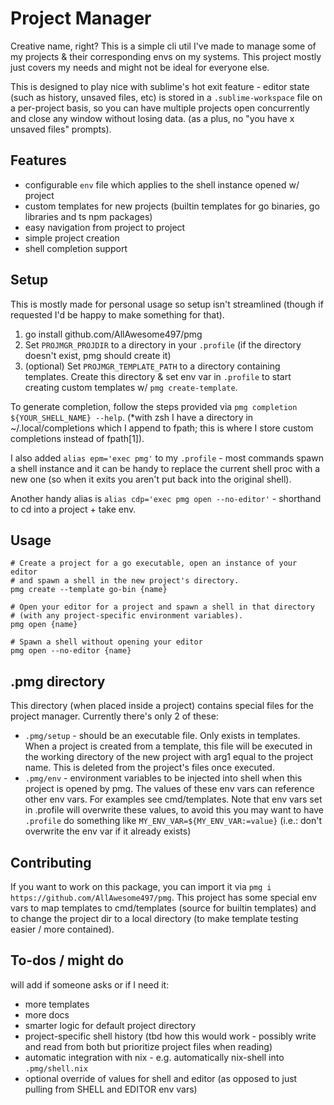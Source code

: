 # Project Manager

Creative name, right?  This is a simple cli util I've made to manage some of my projects &
their corresponding envs on my systems.  This project mostly just covers my needs and might
not be ideal for everyone else.

This is designed to play nice with sublime's hot exit feature - editor state (such as history,
unsaved files, etc) is stored in a `.sublime-workspace` file on a per-project basis, so you can
have multiple projects open concurrently and close any window without losing data. (as a plus,
no "you have x unsaved files" prompts).

## Features

- configurable `env` file which applies to the shell instance opened w/ project
- custom templates for new projects (builtin templates for go binaries, go libraries and ts npm packages)
- easy navigation from project to project
- simple project creation
- shell completion support

## Setup

This is mostly made for personal usage so setup isn't streamlined (though if requested I'd be happy to make
something for that).  

1. go install github.com/AllAwesome497/pmg
2. Set `PROJMGR_PROJDIR` to a directory in your `.profile` (if the directory doesn't exist, pmg should create it)
3. (optional) Set `PROJMGR_TEMPLATE_PATH` to a directory containing templates. Create this directory & set env var
   in `.profile` to start creating custom templates w/ `pmg create-template`.

To generate completion, follow the steps provided via `pmg completion ${YOUR_SHELL_NAME} --help`. (\*with zsh I have
a directory in ~/.local/completions which I append to fpath; this is where I store custom completions instead of fpath[1]).

I also added `alias epm='exec pmg'` to my `.profile` - most commands spawn a shell instance and it can be handy to replace the
current shell proc with a new one (so when it exits you aren't put back into the original shell).

Another handy alias is `alias cdp='exec pmg open --no-editor'` - shorthand to cd into a project + take env.

## Usage

```
# Create a project for a go executable, open an instance of your editor
# and spawn a shell in the new project's directory.
pmg create --template go-bin {name}

# Open your editor for a project and spawn a shell in that directory
# (with any project-specific environment variables).
pmg open {name}

# Spawn a shell without opening your editor
pmg open --no-editor {name}
```

## .pmg directory

This directory (when placed inside a project) contains special files for the project manager. Currently there's only 2
of these:
- `.pmg/setup` - should be an executable file.  Only exists in templates.  When a project is created from a template,
  this file will be executed in the working directory of the new project with arg1 equal to the project name.  This 
  is deleted from the project's files once executed.
- `.pmg/env` - environment variables to be injected into shell when this project is opened by pmg.  The values of
  these env vars can reference other env vars.  For examples see cmd/templates.  Note that env vars set in .profile
  will overwrite these values, to avoid this you may want to have `.profile` do something like `MY_ENV_VAR=${MY_ENV_VAR:=value}`
  (i.e.: don't overwrite the env var if it already exists)

## Contributing

If you want to work on this package, you can import it via `pmg i https://github.com/AllAwesome497/pmg`.  This project
has some special env vars to map templates to cmd/templates (source for builtin templates) and to change the project dir
to a local directory (to make template testing easier / more contained).

## To-dos / might do

will add if someone asks or if I need it:

- more templates
- more docs 
- smarter logic for default project directory 
- project-specific shell history (tbd how this would work - possibly write and read 
  from both but prioritize project files when reading)
- automatic integration with nix - e.g. automatically nix-shell into `.pmg/shell.nix`
- optional override of values for shell and editor (as opposed to just pulling from SHELL and EDITOR env vars)

